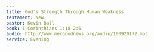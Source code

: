 ```yaml
---
title: God's Strength Through Human Weakness
testament: New
pastor: Kevin Ball
book: 1 Corinthians 1:18-2:5
audio: http://www.mecgoodnews.org/audio/100920172.mp3
service: Evening
---
```

